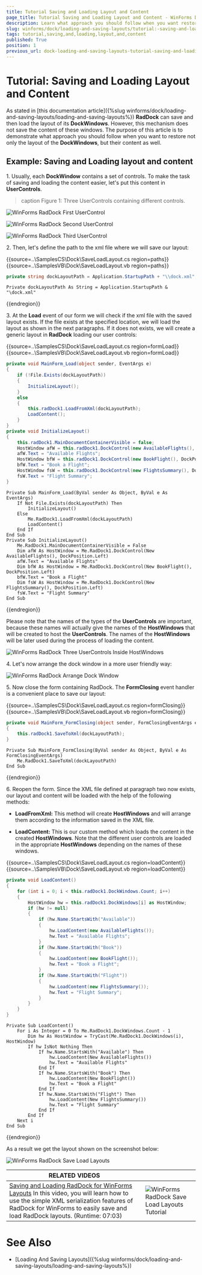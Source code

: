 ```yaml
---
title: Tutorial Saving and Loading Layout and Content
page_title: Tutorial Saving and Loading Layout and Content - WinForms Dock Control
description: Learn what approach you should follow when you want restore the layout and the content as well. 
slug: winforms/dock/loading-and-saving-layouts/tutorial:-saving-and-loading-layout-and-content
tags: tutorial,saving,and,loading,layout,and,content
published: True
position: 1
previous_url: dock-loading-and-saving-layouts-tutorial-saving-and-loading-layout-content
---
```


# Tutorial: Saving and Loading Layout and Content

As stated in [this documentation article]({%slug winforms/dock/loading-and-saving-layouts/loading-and-saving-layouts%}) __RadDock__ can save and then load the layout of its **DockWindows**. However, this mechanism does not save the content of these windows. The purpose of this article is to demonstrate what approach you should follow when you want to restore not only the layout of the **DockWindows**, but their content as well.
      
## Example: Saving and Loading layout and content

1\. Usually, each **DockWindow** contains a set of controls. To make the task of saving and loading the content easier, let's put this content in **UserControls**.

>caption Figure 1: Three UserControls containing different controls.

![WinForms RadDock First UserControl](images/dock-loading-and-saving-layouts-tutorial-saving-and-loading-layout-content001.png)

![WinForms RadDock Second UserControl](images/dock-loading-and-saving-layouts-tutorial-saving-and-loading-layout-content002.png)

![WinForms RadDock Third UserControl](images/dock-loading-and-saving-layouts-tutorial-saving-and-loading-layout-content003.png)


2\. Then, let's define the path to the xml file where we will save our layout: 

{{source=..\SamplesCS\Dock\SaveLoadLayout.cs region=paths}} 
{{source=..\SamplesVB\Dock\SaveLoadLayout.vb region=paths}} 

````C#
private string dockLayoutPath = Application.StartupPath + "\\dock.xml";

````
````VB.NET
Private dockLayoutPath As String = Application.StartupPath & "\dock.xml"

````

{{endregion}} 
 
3\. At the **Load** event of our form we will check if the xml file with the saved layout exists. If the file exists at the specified location, we will load the layout as shown in the next paragraphs. If it does not exists, we will create a generic layout in **RadDock** loading our user controls: 

{{source=..\SamplesCS\Dock\SaveLoadLayout.cs region=formLoad}} 
{{source=..\SamplesVB\Dock\SaveLoadLayout.vb region=formLoad}} 

````C#
private void MainForm_Load(object sender, EventArgs e)
{
    if (!File.Exists(dockLayoutPath))
    {
        InitializeLayout();
    }
    else
    {
        this.radDock1.LoadFromXml(dockLayoutPath);
        LoadContent();
    }
}
private void InitializeLayout()
{
    this.radDock1.MainDocumentContainerVisible = false;
    HostWindow afW = this.radDock1.DockControl(new AvailableFlights(), DockPosition.Left);
    afW.Text = "Available Flights";
    HostWindow bfW = this.radDock1.DockControl(new BookFlight(), DockPosition.Left);
    bfW.Text = "Book a Flight";
    HostWindow fsW = this.radDock1.DockControl(new FlightsSummary(), DockPosition.Left);
    fsW.Text = "Flight Summary";
}

````
````VB.NET
Private Sub MainForm_Load(ByVal sender As Object, ByVal e As EventArgs)
    If Not File.Exists(dockLayoutPath) Then
        InitializeLayout()
    Else
        Me.RadDock1.LoadFromXml(dockLayoutPath)
        LoadContent()
    End If
End Sub
Private Sub InitializeLayout()
    Me.RadDock1.MainDocumentContainerVisible = False
    Dim afW As HostWindow = Me.RadDock1.DockControl(New AvailableFlights(), DockPosition.Left)
    afW.Text = "Available Flights"
    Dim bfW As HostWindow = Me.RadDock1.DockControl(New BookFlight(), DockPosition.Left)
    bfW.Text = "Book a Flight"
    Dim fsW As HostWindow = Me.RadDock1.DockControl(New FlightsSummary(), DockPosition.Left)
    fsW.Text = "Flight Summary"
End Sub

````

{{endregion}} 

Please note that the names of the types of the **UserControls** are important, because these names will actually give the names of the **HostWindows** that will be created to host the **UserControls**. The names of the **HostWindows** will be later used during the process of loading the content.

![WinForms RadDock Three UserControls Inside HostWindows](images/dock-loading-and-saving-layouts-tutorial-saving-and-loading-layout-content004.png)

4\. Let's now arrange the dock window in a more user friendly way:

![WinForms RadDock Arrange Dock Window](images/dock-loading-and-saving-layouts-tutorial-saving-and-loading-layout-content005.png)

5\. Now close the form containing RadDock. The **FormClosing** event handler is a convenient place to save our layout: 

{{source=..\SamplesCS\Dock\SaveLoadLayout.cs region=formClosing}} 
{{source=..\SamplesVB\Dock\SaveLoadLayout.vb region=formClosing}} 

````C#
private void MainForm_FormClosing(object sender, FormClosingEventArgs e)
{
    this.radDock1.SaveToXml(dockLayoutPath);
}

````
````VB.NET
Private Sub MainForm_FormClosing(ByVal sender As Object, ByVal e As FormClosingEventArgs)
    Me.RadDock1.SaveToXml(dockLayoutPath)
End Sub

````

{{endregion}} 
 
6\. Reopen the form. Since the XML file defined at paragraph two now exists, our layout and content will be loaded with the help of the following methods:
            
* __LoadFromXml:__ This method will create **HostWindows** and will arrange them according to the information saved in the XML file.               

* __LoadContent:__ This is our custom method which loads the content in the created **HostWindows**. Note that the different user controls are loaded in the appropriate **HostWindows** depending on the names of these windows. 

{{source=..\SamplesCS\Dock\SaveLoadLayout.cs region=loadContent}} 
{{source=..\SamplesVB\Dock\SaveLoadLayout.vb region=loadContent}} 

````C#
private void LoadContent()
{
    for (int i = 0; i < this.radDock1.DockWindows.Count; i++)
    {
        HostWindow hw = this.radDock1.DockWindows[i] as HostWindow;
        if (hw != null)
        {
            if (hw.Name.StartsWith("Available"))
            {
                hw.LoadContent(new AvailableFlights());
                hw.Text = "Available Flights";
            }
            if (hw.Name.StartsWith("Book"))
            {
                hw.LoadContent(new BookFlight());
                hw.Text = "Book a Flight";
            }
            if (hw.Name.StartsWith("Flight"))
            {
                hw.LoadContent(new FlightsSummary());
                hw.Text = "Flight Summary";
            }
        }
    }
}

````
````VB.NET
Private Sub LoadContent()
    For i As Integer = 0 To Me.RadDock1.DockWindows.Count - 1
        Dim hw As HostWindow = TryCast(Me.RadDock1.DockWindows(i), HostWindow)
        If hw IsNot Nothing Then
            If hw.Name.StartsWith("Available") Then
                hw.LoadContent(New AvailableFlights())
                hw.Text = "Available Flights"
            End If
            If hw.Name.StartsWith("Book") Then
                hw.LoadContent(New BookFlight())
                hw.Text = "Book a Flight"
            End If
            If hw.Name.StartsWith("Flight") Then
                hw.LoadContent(New FlightsSummary())
                hw.Text = "Flight Summary"
            End If
        End If
    Next i
End Sub

````

{{endregion}} 
 
As a result we get the layout shown on the screenshot below:

![WinForms RadDock Save Load Layouts](images/dock-loading-and-saving-layouts-tutorial-saving-and-loading-layout-content005.png)


| RELATED VIDEOS |  |
| ------ | ------ |
|[Saving and Loading RadDock for WinForms Layouts](http://www.telerik.com/videos/winforms/saving-and-loading-raddock-for-winforms-layouts) In this video, you will learn how to use the simple XML serialization features of RadDock for WinForms to easily save and load RadDock layouts. (Runtime: 07:03)|![WinForms RadDock Save Load Layouts Tutorial](images/dock-loading-and-saving-layouts001.png)|

# See Also

* [Loading And Saving Layouts]({%slug winforms/dock/loading-and-saving-layouts/loading-and-saving-layouts%})
